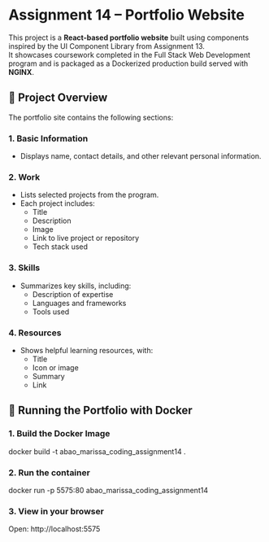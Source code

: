 # Assignment 14 – Portfolio Website

This project is a **React-based portfolio website** built using components inspired by the UI Component Library from Assignment 13.  
It showcases coursework completed in the Full Stack Web Development program and is packaged as a Dockerized production build served with **NGINX**.

## 📌 Project Overview
The portfolio site contains the following sections:

### 1. **Basic Information**
- Displays name, contact details, and other relevant personal information.

### 2. **Work**
- Lists selected projects from the program.
- Each project includes:
  - Title
  - Description
  - Image
  - Link to live project or repository
  - Tech stack used

### 3. **Skills**
- Summarizes key skills, including:
  - Description of expertise
  - Languages and frameworks
  - Tools used

### 4. **Resources**
- Shows helpful learning resources, with:
  - Title
  - Icon or image
  - Summary
  - Link

## 🐳 Running the Portfolio with Docker

### 1. Build the Docker Image

docker build -t abao_marissa_coding_assignment14 .

### 2. Run the container

docker run -p 5575:80 abao_marissa_coding_assignment14

### 3. View in your browser

Open: http://localhost:5575
